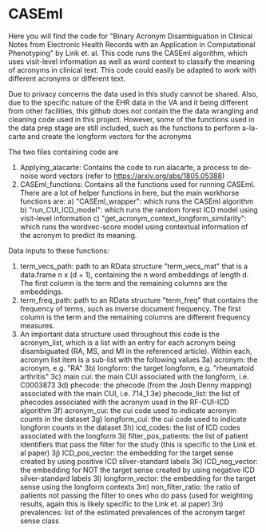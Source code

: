 # CASEml
Here you will find the code for "Binary Acronym Disambiguation in Clinical Notes from Electronic Health Records with an Application in Computational Phenotyping" by Link et. al. This code runs the CASEml algorithm, which uses visit-level information as well as word context to classify the meaning of acronyms in clinical text. This code could easily be adapted to work with different acronyms or different text.

Due to privacy concerns the data used in this study cannot be shared. Also, due to the specific nature of the EHR data in the VA and it being different from other facilities, this github does not contain the the data wrangling and cleaning code used in this project. However, some of the functions used in the data prep stage are still included, such as the functions to perform a-la-carte and create the longform vectors for the acronyms

The two files containing code are 

1) Applying_alacarte: Contains the code to run alacarte, a process to de-noise word vectors (refer to https://arxiv.org/abs/1805.05388)
2) CASEml_functions: Contains all the functions used for running CASEml. There are a lot of helper functions in here, but the main workhorse functions are:
  a) "CASEml_wrapper": which runs the CASEml algorithm
  b) "run_CUI_ICD_model": which runs the random forest ICD model using visit-level information
  c) "get_acronym_context_longform_similarity": which runs the wordvec-score model using contextual information of the acronym to predict its meaning.

Data inputs to these functions:
1) term_vecs_path: path to an RData structure "term_vecs_mat" that is a data.frame n x (d + 1), containing the n word embeddings of length d. The first column is the term and the remaining columns are the embeddings.
2) term_freq_path: path to an RData structure "term_freq" that contains the frequency of terms, such as inverse document frequency. The first column is the term and the remaining columns are different frequency measures.
3) An important data structure used throughout this code is the acronym_list, which is a list with an entry for each acronym being disambiguated (RA, MS, and MI in the referenced article). Within each, acronym list item is a sub-list with the following values
  3a) acronym: the acronym, e.g. "RA"
  3b) longform: the target longform, e.g. "rheumatoid arthritis"
  3c) main cui: the main CUI associated with the longform, i.e. C0003873
  3d) phecode: the phecode (from the Josh Denny mapping) associated with the main CUI, i.e. 714_1
  3e) phecode_list: the list of phecodes associated with the acronym used in the RF-CUI-ICD algorithm
  3f) acronym_cui: the cui code used to indicate acronym counts in the dataset
  3g) longform_cui: the cui code used to indicate longform counts in the dataset
  3h) icd_codes: the list of ICD codes associated with the longform
  3i) filter_pos_patients: the list of patient identifiers that pass the filter for the study (this is specific to the Link et. al paper)
  3j) ICD_pos_vector: the embedding for the target sense created by using positive ICD silver-standard labels
  3k) ICD_neg_vector: the embedding for NOT the  target sense created by using negative ICD silver-standard labels
  3l) longform_vector: the embedding for the  target sense using the longform contexts
  3m) non_filter_ratio: the ratio of patients not passing the filter to ones who do pass (used for weighting results, again this is likely specific to the Link et. al paper)
  3n) prevalences: list of the estimated prevalences of the acronym target sense class



